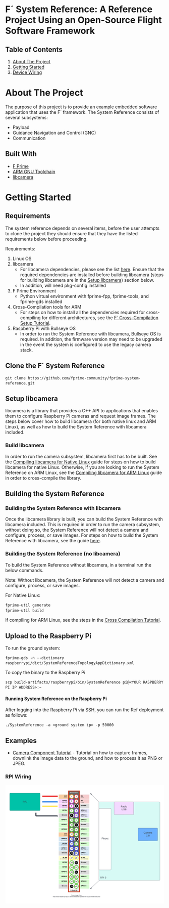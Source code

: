 # F´ System Reference: A Reference Project Using an Open-Source Flight Software Framework

## Table of Contents 
1. [About The Project](#about-the-project)
2. [Getting Started](#getting-started)
3. [Device Wiring](#Device-Wiring)

# About The Project
The purpose of this project is to provide an example embedded software application that uses the F´ framework. 
The System Reference consists of several subsystems: 
- Payload
- Guidance Navigation and Control (GNC)
- Communication 

## Built With
- [F Prime](https://github.com/nasa/fprime) 
- [ARM GNU Toolchain](https://developer.arm.com/downloads/-/arm-gnu-toolchain-downloads)
- [libcamera](https://www.raspberrypi.com/documentation/computers/camera_software.html)

# Getting Started

## Requirements 
The system reference depends on several items, before the user attempts to clone the project they should ensure that they have the listed requirements below before proceeding. 

Requirements:
1. Linux OS
2. libcamera
   - For libcamera dependencies, please see the list [here](https://github.com/raspberrypi/libcamera#dependencies). Ensure that the required dependencies are installed before building libcamera (steps for building libcamera are in the [Setup libcamera](#build-libcamera)) section below.
   - In addition, will need pkg-config installed
3. F Prime Environment
   - Python virtual environment with fprime-fpp, fprime-tools, and fprime-gds installed
4. Cross-Compilation tools for ARM
   - For steps on how to install all the dependencies required for cross-compiling for different architectures, see the [F´ Cross-Compilation Setup Tutorial](https://github.com/nasa/fprime/blob/devel/docs/Tutorials/CrossCompilationSetup/CrossCompilationSetupTutorial.md).
5. Raspberry Pi with Bullseye OS
   - In order to run the System Reference with libcamera, Bullseye OS is required. In addition, the firmware version may need to be upgraded in the event the system is configured to use the legacy camera stack.


## Clone the F´ System Reference
```
git clone https://github.com/fprime-community/fprime-system-reference.git
```

## Setup libcamera
libcamera is a library that provides a C++ API to applications that enables them to configure Raspberry Pi cameras and request image frames. The steps below cover how to build libcamera (for both native linux and ARM Linux), as well as how to build the System Reference with libcamera included.

### Build libcamera
In order to run the camera subsystem, libcamera first has to be built. See the [Compiling libcamera for Native Linux](./docs/integration/camera/compiling-libcamera.md#compiling-libcamera-for-native-linux) guide for steps on how to build libcamera for native Linux. Otherwise, if you are looking to run the System Reference on ARM Linux, see the [Compiling libcamera for ARM Linux](./docs/integration/camera/compiling-libcamera.md#cross-compiling-libcamera-for-arm-linux) guide in order to cross-compile the library.

## Building the System Reference

### Building the System Reference with libcamera
Once the libcamera library is built, you can build the System Reference with libcamera included. This is required in order to run the camera subsystem, without doing so, the System Reference will not detect a camera and configure, process, or save images. For steps on how to build the System Reference with libcamera, see the guide [here](./docs/integration/camera/building-system-ref-with-libcamera.md).

### Building the System Reference (no libcamera)
To build the System Reference without libcamera, in a terminal run the below commands.

Note: Without libcamera, the System Reference will not detect a camera and configure, process, or save images.

For Native Linux:
```bash
fprime-util generate
fprime-util build
```

If compiling for ARM Linux, see the steps in the [Cross Compilation Tutorial](https://github.com/nasa/fprime/blob/devel/docs/Tutorials/CrossCompilationSetup/CrossCompilationTutorial.md).


## Upload to the Raspberry Pi
To run the ground system:
```
fprime-gds -n --dictionary raspberrypi/dict/SystemReferenceTopologyAppDictionary.xml
```

To copy the binary to the Raspberry Pi 
```
scp build-artifacts/raspberrypi/bin/SystemReference pi@<YOUR RASPBERRY PI IP ADDRESS>:~
```
#### Running System Reference on the Raspberry Pi
After logging into the Raspberry Pi via SSH, you can run the Ref deployment as follows: 
```
./SystemReference -a <ground system ip> -p 50000
```

## Examples
- [Camera Component Tutorial](./docs//integration/camera/example.md) - Tutorial on how to capture frames, downlink the image data to the ground, and how to process it as PNG or JPEG.

### RPI Wiring
![wiring diagram](./docs/img/wiring-diagram.png)
